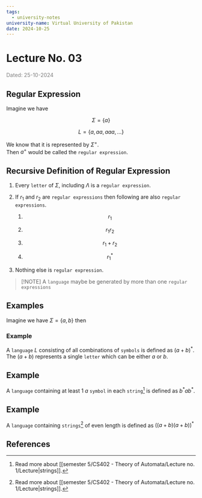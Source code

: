 ```yaml
---
tags:
  - university-notes
university-name: Virtual University of Pakistan
date: 2024-10-25
---
```


# Lecture No. 03

<span style="color: gray;">Dated: 25-10-2024</span>

## Regular Expression

Imagine we have  

$$\Sigma = \{a\}$$

$$L = \{a, aa, aaa, \ldots\}$$

We know that it is represented by $\Sigma^+$.  
Then $a^+$ would be called the `regular expression`.

## Recursive Definition of Regular Expression

1. Every `letter` of $\Sigma$, including $\Lambda$ is a `regular expression`.
2. If $r_1$ and $r_2$ are `regular expressions` then following are also `regular expressions`.

	1. $$r_1$$

	2. $$r_1 r_2$$

	3. $$r_1 + r_2$$

	4. $$r_1^*$$

3. Nothing else is `regular expression`.

> [!NOTE] A `language` maybe be generated by more than one `regular expressions`

## Examples

Imagine we have $\Sigma = \{a, b\}$ then

### Example

A `language` $L$ consisting of all combinations of `symbols` is defined as $(a + b)^*$.  
The $(a + b)$ represents a single `letter` which can be either $a$ or $b$.

## Example

A `language` containing at least 1 $a$ `symbol` in each `string`[^1] is defined as $b^*ab^*$.

## Example

A `language` containing `strings`[^1] of even length is defined as $((a + b) (a + b))^*$

## References

[^1]: Read more about [[semester 5/CS402 - Theory of Automata/Lecture no. 1/Lecture|strings]].